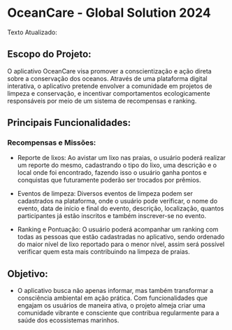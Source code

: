 #  OceanCare - Global Solution 2024
Texto Atualizado: 

## Escopo do Projeto:

O aplicativo OceanCare visa promover a conscientização e ação direta sobre a conservação dos oceanos. Através de uma plataforma digital interativa, o aplicativo pretende envolver a comunidade em projetos de limpeza e conservação, e incentivar comportamentos ecologicamente responsáveis por meio de um sistema de recompensas e ranking.

## Principais Funcionalidades:

### Recompensas e Missões:

* Reporte de lixos:
Ao avistar um lixo nas praias, o usuário poderá realizar um reporte do mesmo, cadastrando o tipo do lixo, uma descrição e o local onde foi encontrado, fazendo isso o usuário ganha pontos e conquistas que futuramente poderão ser trocados por prêmios.

* Eventos de limpeza:
Diversos eventos de limpeza podem ser cadastrados na plataforma, onde o usuário pode verificar, o nome do evento, data de início e final do evento, descrição, localização, quantos participantes já estão inscritos e também inscrever-se no evento.

* Ranking e Pontuação:
O usuário poderá acompanhar um ranking com todas as pessoas que estão cadastradas no aplicativo, sendo ordenado do maior nível de lixo reportado para o menor nível, assim será possível verificar quem esta mais contribuindo na limpeza de praias.

## Objetivo:

* O aplicativo busca não apenas informar, mas também transformar a consciência ambiental em ação prática. Com funcionalidades que engajam os usuários de maneira ativa, o projeto almeja criar uma comunidade vibrante e consciente que contribua regularmente para a saúde dos ecossistemas marinhos.
